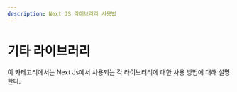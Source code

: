 ```yaml
---
description: Next JS 라이브러리 사용법
---
```


# 기타 라이브러리

이 카테고리에서는 Next Js에서 사용되는 각 라이브러리에 대한 사용 방법에 대해 설명한다.

